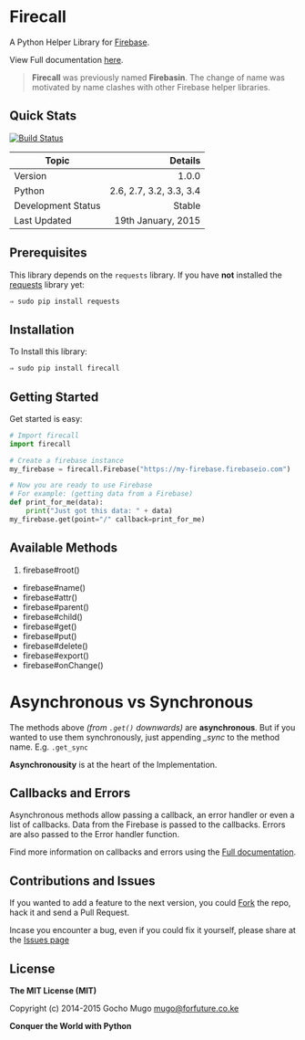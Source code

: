
# Firecall

A Python Helper Library for [Firebase](https://firebase.com/).

View Full documentation  [here][documentation].

> __Firecall__ was previously named __Firebasin__. The change of name
> was motivated by name clashes with other Firebase helper libraries.


## Quick Stats

[![Build Status](https://travis-ci.org/GochoMugo/firecall.svg?branch=master)](https://travis-ci.org/GochoMugo/firecall)

| Topic | Details |
|--------|--------:|
| Version | 1.0.0 |
| Python | 2.6, 2.7, 3.2, 3.3, 3.4 |
| Development Status | Stable |
| Last Updated | 19th January, 2015 |


## Prerequisites

This library depends on the `requests` library. If you have **not** installed the [requests](http://docs.python-requests.org/ "Requests Home Page") library yet:

```bash
⇒ sudo pip install requests
```


## Installation

To Install this library:

```bash
⇒ sudo pip install firecall
```


## Getting Started

Get started is easy:

```python
# Import firecall
import firecall

# Create a firebase instance
my_firebase = firecall.Firebase("https://my-firebase.firebaseio.com")

# Now you are ready to use Firebase
# For example: (getting data from a Firebase)
def print_for_me(data):
    print("Just got this data: " + data)
my_firebase.get(point="/" callback=print_for_me)
```


## Available Methods

1. firebase#root()
* firebase#name()
* firebase#attr()
* firebase#parent()
* firebase#child()
* firebase#get()
* firebase#put()
* firebase#delete()
* firebase#export()
* firebase#onChange()


# Asynchronous vs Synchronous

The methods above _(from `.get()` downwards)_ are **asynchronous**. But if you wanted to use them synchronously, just appending *_sync* to the method name. E.g. `.get_sync`

**Asynchronousity** is at the heart of the Implementation.


## Callbacks and Errors

Asynchronous methods allow passing a callback, an error handler or even a list of callbacks. Data from the Firebase is passed to the callbacks. Errors are also passed to the Error handler function.

Find more information on callbacks and errors using the [Full documentation][documentation].


## Contributions and Issues

If you wanted to add a feature to the next version, you could [Fork](https://github.com/GochoMugo/firecall/fork "Fork Me Please!!!") the repo, hack it and send a Pull Request.

Incase you encounter a bug, even if you could fix it yourself, please share at the [Issues page](https://github.com/GochoMugo/firecall/issues "Create an issue here")


## License

__The MIT License (MIT)__

Copyright (c) 2014-2015 Gocho Mugo <mugo@forfuture.co.ke>


**Conquer the World with Python**


[documentation]:https://gochomugo.github.io/firecall/ "Full Documentation on Firecall"
